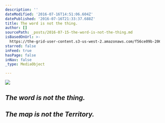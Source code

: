 ```yaml
---
description: ''
dateModified: '2016-07-16T14:51:06.604Z'
datePublished: '2016-07-16T21:33:37.688Z'
title: The word is not the thing.
author: []
sourcePath: _posts/2016-07-15-the-word-is-not-the-thing.md
isBasedOnUrl: >-
  https://the-grid-user-content.s3-us-west-2.amazonaws.com/f56ce09b-2068-490e-ae0e-383739a2881a.jpg
starred: false
inFeed: true
hasPage: false
inNav: false
_type: MediaObject

---
```

![](https://the-grid-user-content.s3-us-west-2.amazonaws.com/f56ce09b-2068-490e-ae0e-383739a2881a.jpg)

## _**The word is not the thing.**_

## _**The map is not the Territory.**_